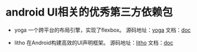 # android UI相关的优秀第三方依赖包

* yoga 一个跨平台的布局引擎，实现了flexbox。 
源码地址：[yoga](https://github.com/facebook/yoga) 文档：[doc](https://facebook.github.io/yoga/)

* litho 在Android构建高效的UI声明框架。
源码地址：[litho](https://github.com/facebook/litho) 文档：[doc](http://fblitho.com)